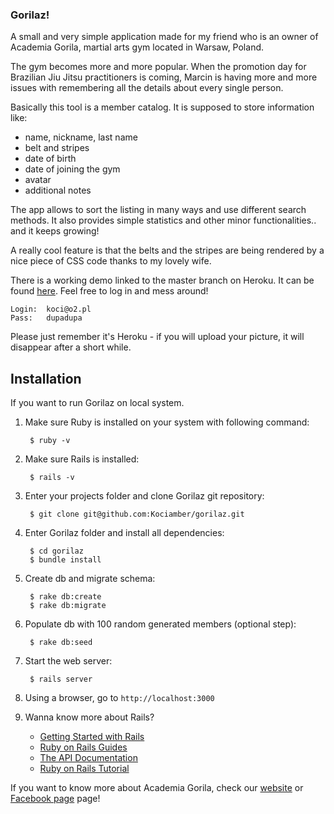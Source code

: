 ### Gorilaz!

A small and very simple application made for my friend who is an owner of Academia Gorila, martial arts gym located in Warsaw, Poland.

The gym becomes more and more popular. When the promotion day for Brazilian Jiu Jitsu practitioners is coming, Marcin is having more and more issues with remembering all the details about every single person.

Basically this tool is a member catalog. It is supposed to store information like:
- name, nickname, last name
- belt and stripes
- date of birth
- date of joining the gym
- avatar
- additional notes

The app allows to sort the listing in many ways and use different search methods. It also provides simple statistics and other minor functionalities.. and it keeps growing!

A really cool feature is that the belts and the stripes are being rendered by a nice piece of CSS code thanks to my lovely wife.

There is a working demo linked to the master branch on Heroku. It can be found [here](http://gorilaz.herokuapp.com "Gorilaz test").
Feel free to log in and mess around!

```
Login:  koci@o2.pl
Pass:   dupadupa
```

Please just remember it's Heroku - if you will upload your picture, it will disappear after a short while.

## Installation
If you want to run Gorilaz on local system.

1. Make sure Ruby is installed on your system with following command:

        $ ruby -v

2. Make sure Rails is installed:

        $ rails -v

3. Enter your projects folder and clone Gorilaz git repository:

        $ git clone git@github.com:Kociamber/gorilaz.git

4. Enter Gorilaz folder and install all dependencies:

        $ cd gorilaz
        $ bundle install

5. Create db and migrate schema:

        $ rake db:create
        $ rake db:migrate

6. Populate db with 100 random generated members (optional step):

        $ rake db:seed

7. Start the web server:

        $ rails server

8. Using a browser, go to `http://localhost:3000`

9. Wanna know more about Rails?
    * [Getting Started with Rails](http://guides.rubyonrails.org/getting_started.html)
    * [Ruby on Rails Guides](http://guides.rubyonrails.org)
    * [The API Documentation](http://api.rubyonrails.org)
    * [Ruby on Rails Tutorial](http://www.railstutorial.org/book)


If you want to know more about Academia Gorila, check our [website](https://www.gorila.pl "Gorila's Homepage") or [Facebook page](https://www.facebook.com/GorilaAkademia/?fref=ts "FB") page!
